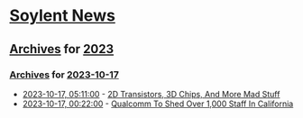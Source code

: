 # [Soylent News](../../../README.md)

## [Archives](../../index.md) for [2023](../index.md)

### [Archives](../../index.md) for [2023-10-17](index.md)

* [2023-10-17, 05:11:00](https://soylentnews.org/article.pl?sid=23/10/16/0333247&from=rss) - [2D Transistors, 3D Chips, And More Mad Stuff](https://soylentnews.org/article.pl?sid=23/10/16/0333247&from=rss)
* [2023-10-17, 00:22:00](https://soylentnews.org/article.pl?sid=23/10/16/038237&from=rss) - [Qualcomm To Shed Over 1,000 Staff In California](https://soylentnews.org/article.pl?sid=23/10/16/038237&from=rss)
